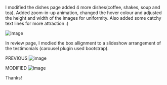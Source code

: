 I modified the dishes page added 4 more dishes(coffee, shakes, soup and tea).
Added zoom-in-up animation, changed the hover colour and adjusted the height and width of the images for uniformity.
Also added some catchy text lines for more attraction :)

![image](https://user-images.githubusercontent.com/78321696/137979740-1d5b51f2-5abe-44f9-9168-56c40a0cd4b5.png)


In review page, I modied the box allignment to a slideshow arrangement of the testimonials (carousel plugin used bootstrap).

PREVIOUS
![image](https://user-images.githubusercontent.com/78321696/137980250-42be2f9c-8595-4dd8-a135-4dc20d1a9fe1.png)

MODIFIED
![image](https://user-images.githubusercontent.com/78321696/137980337-e54a739b-39dc-4417-8f09-421e366fdc00.png)

Thanks!
